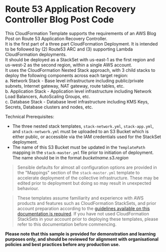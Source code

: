 # Route 53 Application Recovery Controller Blog Post Code

This CloudFormation Template supports the requirements of an AWS Blog Post on Route 53 Application Recovery Controller.  
It is the first part of a three part CloudFormation Deployment.  It is intended to be followed by (2) Route53 ARC and (3) supporting Lambda CloudFormation deployments.  
It should be deployed as a StackSet with us-east-1 as the first region and us-west-2 as the second region, within a single AWS account.  
It uses the CloudFormation Nested Stack approach, with 3 child stacks to deploy the following components across each target region:  
a. Network Stack - Base level infrastructure including public/private subnets, Internet gateway, NAT gateway, route tables, etc.  
b. Application Stack - Application level infrastructure including Network Load Balancers, AutoScaling Groups, etc.  
c. Database Stack - Database level infrastructure including KMS Keys, Secrets, Database clusters and nodes, etc.  

Technical Prerequisites:
* The three nested stack templates, `stack-network.yml`, `stack-app.yml`, and `stack-network.yml` must be uploaded to an S3 Bucket which is either public, or accessible via the IAM credentials used for the StackSet deployment.
* The name of this S3 Bucket must be updated in the `TemplatePath` mapping in the `stack-master.yml` file prior to initiation of deployment.  The name should be in the format _bucketname_.s3._region_

> Sensible defaults for almost all configuration options are provided in the "Mappings" section of the `stack-master.yml` template to accelerate deployment of the collective infrastructure. These may be edited prior to deployment but doing so may result in unexpected behaviour.

> These templates assume familiarity and experience with AWS products and features such as CloudFormation StackSets, and prior account preparation according to the [guidelines available on this documentation is required](https://docs.aws.amazon.com/AWSCloudFormation/latest/UserGuide/stacksets-prereqs-self-managed.html).  If you have not used CloudFormation StackSets in your account prior to deploying these templates, please refer to this documentation before commencing.

**Please note that this sample is provided for demonstration and learning purposes only, and should be reviewed for alignment with organisational policies and best practices before any production use.**

